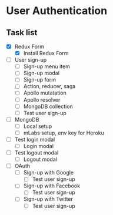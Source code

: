 # User Authentication

## Task list

- [x] Redux Form
  - [x] Install Redux Form

- [ ] User sign-up
  - [ ] Sign-up menu item
  - [ ] Sign-up modal
  - [ ] Sign-up form
  - [ ] Action, reducer, saga
  - [ ] Apollo mutatation
  - [ ] Apollo resolver
  - [ ] MongoDB collection
  - [ ] Test user sign-up

- [ ] MongoDB
  - [ ] Local setup
  - [ ] mLabs setup, env key for Heroku
- [ ] Test login modal
  - [ ] Login modal
- [ ] Test logout modal
  - [ ] Logout modal

- [ ] OAuth
  - [ ] Sign-up with Google
    - [ ] Test user sign-up
  - [ ] Sign-up with Facebook
    - [ ] Test user sign-up
  - [ ] Sign-up with Twitter
    - [ ] Test user sign-up
